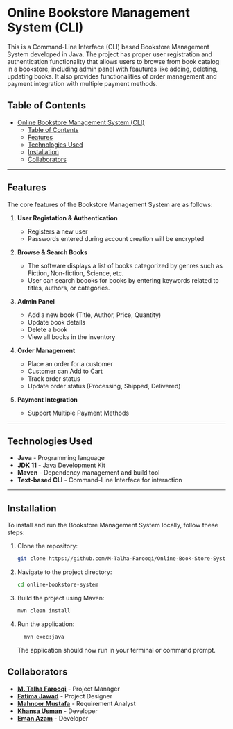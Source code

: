# Online Bookstore Management System (CLI)

This is a Command-Line Interface (CLI) based Bookstore Management System developed in Java. The project has proper user registration and authentication functionality that allows users to browse from book catalog in a bookstore, including admin panel with feautures like adding, deleting, updating books. It also provides functionalities of order management and payment integration with multiple payment methods.

## Table of Contents

- [Online Bookstore Management System (CLI)](#online-bookstore-management-system-cli)
  - [Table of Contents](#table-of-contents)
  - [Features](#features)
  - [Technologies Used](#technologies-used)
  - [Installation](#installation)
  - [Collaborators](#collaborators)

---

## Features

The core features of the Bookstore Management System are as follows:

1. **User Registation & Authentication**

   - Registers a new user
   - Passwords entered during account creation will be encrypted

2. **Browse & Search Books**
   - The software displays a list of books categorized by genres such as Fiction, Non-fiction, Science, etc.
   - User can search boooks for books by entering keywords related to titles, authors, or categories.
3. **Admin Panel**

   - Add a new book (Title, Author, Price, Quantity)
   - Update book details
   - Delete a book
   - View all books in the inventory

4. **Order Management**

   - Place an order for a customer
   - Customer can Add to Cart
   - Track order status
   - Update order status (Processing, Shipped, Delivered)

5. **Payment Integration**
   - Support Multiple Payment Methods

---

## Technologies Used

- **Java** - Programming language
- **JDK 11** - Java Development Kit
- **Maven** - Dependency management and build tool
- **Text-based CLI** - Command-Line Interface for interaction

---

## Installation

To install and run the Bookstore Management System locally, follow these steps:

1.  Clone the repository:
    ```bash
    git clone https://github.com/M-Talha-Farooqi/Online-Book-Store-System.git
    ```
2.  Navigate to the project directory:

    ```bash
    cd online-bookstore-system

    ```

3.  Build the project using Maven:

    ```bash
    mvn clean install

    ```

4.  Run the application:

    ```bash
      mvn exec:java
    ```

    The application should now run in your terminal or command prompt.

## Collaborators

- **[M. Talha Farooqi](https://github.com/M-Talha-Farooqi)** - Project Manager
- **[Fatima Jawad](https://github.com/Fatima-jawad-115)** - Project Designer
- **[Mahnoor Mustafa](https://github.com/mahnoor418)** - Requirement Analyst
- **[Khansa Usman]()** - Developer
- **[Eman Azam]()** - Developer

